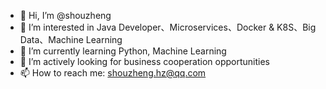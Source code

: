 - 👋 Hi, I’m @shouzheng
- 👀 I’m interested in Java Developer、Microservices、Docker & K8S、Big Data、Machine Learning
- 🌱 I’m currently learning Python, Machine Learning
- 💞️ I’m actively looking for business cooperation opportunities
- 📫 How to reach me: shouzheng.hz@qq.com

<!---
shouzheng/shouzheng is a ✨ special ✨ repository because its `README.md` (this file) appears on your GitHub profile.
You can click the Preview link to take a look at your changes.
--->
